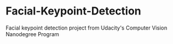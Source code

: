 # Facial-Keypoint-Detection
Facial keypoint detection project from Udacity's Computer Vision Nanodegree Program
